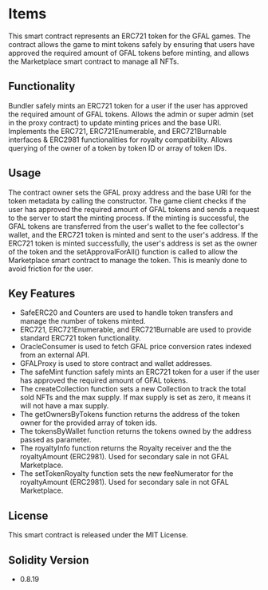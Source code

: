 # Items

This smart contract represents an ERC721 token for the GFAL games. The contract allows the game to mint tokens safely by ensuring that users have approved the required amount of GFAL tokens before minting, and allows the Marketplace smart contract to manage all NFTs.

## Functionality

Bundler safely mints an ERC721 token for a user if the user has approved the required amount of GFAL tokens.
Allows the admin or super admin (set in the proxy contract) to update minting prices and the base URI.
Implements the ERC721, ERC721Enumerable, and ERC721Burnable interfaces & ERC2981 functionalities for royalty compatibility.
Allows querying of the owner of a token by token ID or array of token IDs.

## Usage

The contract owner sets the GFAL proxy address and the base URI for the token metadata by calling the constructor.
The game client checks if the user has approved the required amount of GFAL tokens and sends a request to the server to start the minting process.
If the minting is successful, the GFAL tokens are transferred from the user's wallet to the fee collector's wallet, and the ERC721 token is minted and sent to the user's address.
If the ERC721 token is minted successfully, the user's address is set as the owner of the token and the setApprovalForAll() function is called to allow the Marketplace smart contract to manage the token. This is meanly done to avoid friction for the user.

## Key Features

- SafeERC20 and Counters are used to handle token transfers and manage the number of tokens minted.
- ERC721, ERC721Enumerable, and ERC721Burnable are used to provide standard ERC721 token functionality.
- OracleConsumer is used to fetch GFAL price conversion rates indexed from an external API.
- GFALProxy is used to store contract and wallet addresses.
- The safeMint function safely mints an ERC721 token for a user if the user has approved the required amount of GFAL tokens.
- The createCollection function sets a new Collection to track the total sold NFTs and the max supply. If max supply is set as zero, it means it will not have a max supply.
- The getOwnersByTokens function returns the address of the token owner for the provided array of token ids.
- The tokensByWallet function returns the tokens owned by the address passed as parameter.
- The royaltyInfo function returns the Royalty receiver and the the royaltyAmount (ERC2981). Used for secondary sale in not GFAL Marketplace.
- The setTokenRoyalty function sets the new feeNumerator for the royaltyAmount (ERC2981). Used for secondary sale in not GFAL Marketplace.

## License

This smart contract is released under the MIT License.

## Solidity Version

- 0.8.19
